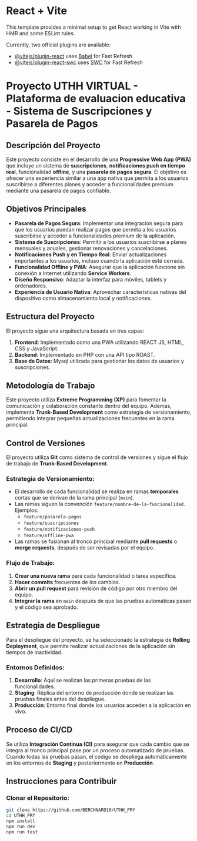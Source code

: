 # React + Vite

This template provides a minimal setup to get React working in Vite with HMR and some ESLint rules.

Currently, two official plugins are available:

- [@vitejs/plugin-react](https://github.com/vitejs/vite-plugin-react/blob/main/packages/plugin-react/README.md) uses [Babel](https://babeljs.io/) for Fast Refresh
- [@vitejs/plugin-react-swc](https://github.com/vitejs/vite-plugin-react-swc) uses [SWC](https://swc.rs/) for Fast Refresh

# Proyecto UTHH VIRTUAL - Plataforma de evaluacion educativa - Sistema de Suscripciones y Pasarela de Pagos

## Descripción del Proyecto
Este proyecto consiste en el desarrollo de una **Progressive Web App (PWA)** que incluye un sistema de **suscripciones**, **notificaciones push en tiempo real**, funcionalidad **offline**, y una **pasarela de pagos segura**. El objetivo es ofrecer una experiencia similar a una app nativa que permita a los usuarios suscribirse a diferentes planes y acceder a funcionalidades premium mediante una pasarela de pagos confiable.

## Objetivos Principales

- **Pasarela de Pagos Segura**: Implementar una integración segura para que los usuarios puedan realizar pagos que permita a los usuarios suscribirse y acceder a funcionalidades premium de la aplicación. 
- **Sistema de Suscripciones**: Permitir a los usuarios suscribirse a planes mensuales y anuales, gestionar renovaciones y cancelaciones.
- **Notificaciones Push y en Tiempo Real**: Enviar actualizaciones importantes a los usuarios, incluso cuando la aplicación esté cerrada.
- **Funcionalidad Offline y PWA**: Asegurar que la aplicación funcione sin conexión a Internet utilizando **Service Workers**.
- **Diseño Responsivo**: Adaptar la interfaz para móviles, tablets y ordenadores.
- **Experiencia de Usuario Nativa**: Aprovechar características nativas del dispositivo como almacenamiento local y notificaciones.

## Estructura del Proyecto

El proyecto sigue una arquitectura basada en tres capas:
1. **Frontend**: Implementado como una PWA utilizando REACT JS, HTML, CSS y JavaScript.
2. **Backend**: Implementado en PHP con una API tipo ROAST.
3. **Base de Datos**: Mysql utilizada para gestionar los datos de usuarios y suscripciones.

## Metodología de Trabajo
Este proyecto utiliza **Extreme Programming (XP)** para fomentar la comunicación y colaboración constante dentro del equipo. Además, implementa **Trunk-Based Development** como estrategia de versionamiento, permitiendo integrar pequeñas actualizaciones frecuentes en la rama principal.

## Control de Versiones

El proyecto utiliza **Git** como sistema de control de versiones y sigue el flujo de trabajo de **Trunk-Based Development**.

### Estrategia de Versionamiento:
- El desarrollo de cada funcionalidad se realiza en ramas **temporales** cortas que se derivan de la rama principal (`main`).
- Las ramas siguen la convención `feature/nombre-de-la-funcionalidad`. Ejemplos:
  - `feature/pasarela-pagos`
  - `feature/suscripciones`
  - `feature/notificaciones-push`
  - `feature/offline-pwa`
- Las ramas se fusionan al tronco principal mediante **pull requests** o **merge requests**, después de ser revisadas por el equipo.

### Flujo de Trabajo:
1. **Crear una nueva rama** para cada funcionalidad o tarea específica.
2. **Hacer commits** frecuentes de los cambios.
3. **Abrir un pull request** para revisión de código por otro miembro del equipo.
4. **Integrar la rama** en `main` después de que las pruebas automáticas pasen y el código sea aprobado.

## Estrategia de Despliegue
Para el despliegue del proyecto, se ha seleccionado la estrategia de **Rolling Deployment**, que permite realizar actualizaciones de la aplicación sin tiempos de inactividad.

### Entornos Definidos:
1. **Desarrollo**: Aquí se realizan las primeras pruebas de las funcionalidades.
2. **Staging**: Réplica del entorno de producción donde se realizan las pruebas finales antes del despliegue.
3. **Producción**: Entorno final donde los usuarios acceden a la aplicación en vivo.

## Proceso de CI/CD
Se utiliza **Integración Continua (CI)** para asegurar que cada cambio que se integra al tronco principal pase por un proceso automatizado de pruebas. Cuando todas las pruebas pasan, el código se despliega automáticamente en los entornos de **Staging** y posteriormente en **Producción**.

## Instrucciones para Contribuir

### Clonar el Repositorio:
```bash
git clone https://github.com/BERCHNARD10/UTHH_PRY
cd UTHH_PRY
npm install
npm run dev
npm run test
